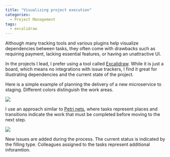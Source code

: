 ```yaml
---
title: "Visualizing project execution"
categories:
  - Project Management
tags:
  - excalidraw
---
```


Although many tracking tools and various plugins help visualize dependencies between tasks, they often come with drawbacks such as requiring payment, lacking essential features, or having an unattractive UI.

In the projects I lead, I prefer using a tool called [Excalidraw](https://excalidraw.com). While it is just a board, which means no integrations with issue trackers, I find it great for illustrating dependencies and the current state of the project.

Here is a simple example of planning the delivery of a new microservice to staging. Different colors distinguish the work areas.

<a href="{{ site.url }}{{ site.baseurl }}/assets/images/ex-plan.png"><img src="{{ site.url }}{{ site.baseurl }}/assets/images/ex-plan.png" /></a>

I use an approach similar to [Petri nets](https://en.wikipedia.org/wiki/Petri_net#:~:text=A%20Petri%20net%2C%20also%20known,of%20elements%3A%20places%20and%20transitions), where tasks represent places and transitions indicate the work that must be completed before moving to the next step.

<a href="{{ site.url }}{{ site.baseurl }}/assets/images/ex-work.png"><img src="{{ site.url }}{{ site.baseurl }}/assets/images/ex-work.png" /></a>

New issues are added during the process. The current status is indicated by the filling type. Colleagues assigned to the tasks represent additional inforamtion.
